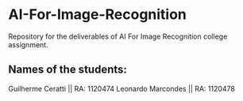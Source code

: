 # AI-For-Image-Recognition
Repository for the deliverables of AI For Image Recognition college assignment.

## Names of the students:
Guilherme Ceratti || RA: 1120474
Leonardo Marcondes || RA: 1120478
